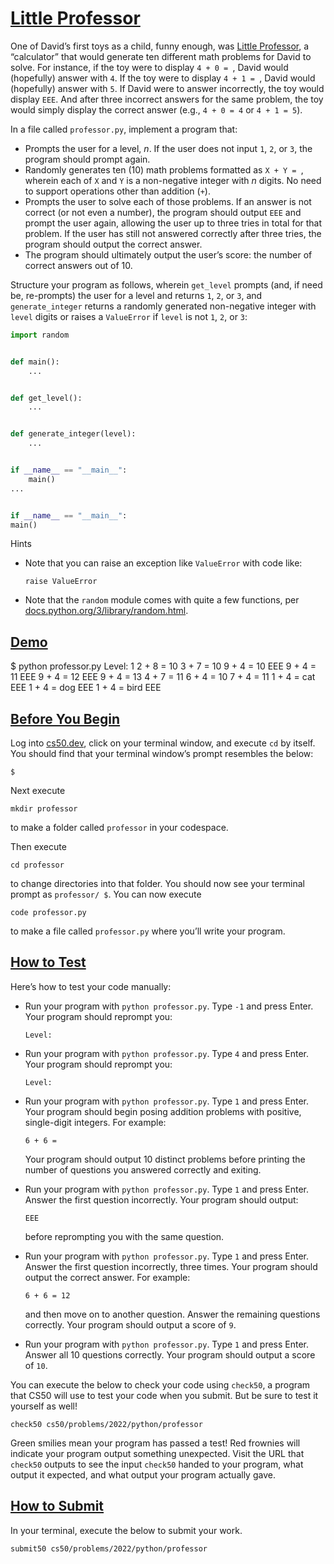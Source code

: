 # [Little Professor](#little-professor)

One of David’s first toys as a child, funny enough, was [Little
Professor](https://en.wikipedia.org/wiki/Little_Professor), a
“calculator” that would generate ten different math problems for David
to solve. For instance, if the toy were to display `4 + 0 = `, David
would (hopefully) answer with `4`. If the toy were to display
`4 + 1 = `, David would (hopefully) answer with `5`. If David were to
answer incorrectly, the toy would display `EEE`. And after three
incorrect answers for the same problem, the toy would simply display the
correct answer (e.g., `4 + 0 = 4` or `4 + 1 = 5`).

In a file called `professor.py`, implement a program that:

- Prompts the user for a level, $n$. If the user does not input `1`,
  `2`, or `3`, the program should prompt again.
- Randomly generates ten (10) math problems formatted as `X + Y = `,
  wherein each of `X` and `Y` is a non-negative integer with $n$ digits.
  No need to support operations other than addition (`+`).
- Prompts the user to solve each of those problems. If an answer is not
  correct (or not even a number), the program should output `EEE` and
  prompt the user again, allowing the user up to three tries in total
  for that problem. If the user has still not answered correctly after
  three tries, the program should output the correct answer.
- The program should ultimately output the user’s score: the number of
  correct answers out of 10.

Structure your program as follows, wherein `get_level` prompts (and, if
need be, re-prompts) the user for a level and returns `1`, `2`, or `3`,
and `generate_integer` returns a randomly generated non-negative integer
with `level` digits or raises a `ValueError` if `level` is not `1`, `2`,
or `3`:

``` py
import random


def main():
    ...


def get_level():
    ...


def generate_integer(level):
    ...


if __name__ == "__main__":
    main()
...


if __name__ == "__main__":
main()
```

Hints

- Note that you can raise an exception like `ValueError` with code like:
  ``` highlight
  raise ValueError
  ```
- Note that the `random` module comes with quite a few functions, per
  [docs.python.org/3/library/random.html](https://docs.python.org/3/library/random.html).

## [Demo](#demo)

$ python professor.py
Level: 1
2 + 8 = 10
3 + 7 = 10
9 + 4 = 10
EEE
9 + 4 = 11
EEE
9 + 4 = 12
EEE
9 + 4 = 13
4 + 7 = 11
6 + 4 = 10
7 + 4 = 11
1 + 4 = cat
EEE
1 + 4 = dog
EEE
1 + 4 = bird
EEE   

## [Before You Begin](#before-you-begin)

Log into [cs50.dev](https://cs50.dev/), click on your terminal window,
and execute `cd` by itself. You should find that your terminal window’s
prompt resembles the below:

``` highlight
$
```

Next execute

``` highlight
mkdir professor
```

to make a folder called `professor` in your codespace.

Then execute

``` highlight
cd professor
```

to change directories into that folder. You should now see your terminal
prompt as `professor/ $`. You can now execute

``` highlight
code professor.py
```

to make a file called `professor.py` where you’ll write your program.

## [How to Test](#how-to-test)

Here’s how to test your code manually:

- Run your program with `python professor.py`. Type `-1` and press
  Enter. Your program should reprompt you:
  ``` highlight
  Level:
  ```

- Run your program with `python professor.py`. Type `4` and press Enter.
  Your program should reprompt you:
  ``` highlight
  Level:
  ```

- Run your program with `python professor.py`. Type `1` and press Enter.
  Your program should begin posing addition problems with positive,
  single-digit integers. For example:

  ``` highlight
  6 + 6 =
  ```

  Your program should output 10 distinct problems before printing the
  number of questions you answered correctly and exiting.

- Run your program with `python professor.py`. Type `1` and press Enter.
  Answer the first question incorrectly. Your program should output:

  ``` highlight
  EEE
  ```

  before reprompting you with the same question.

- Run your program with `python professor.py`. Type `1` and press Enter.
  Answer the first question incorrectly, three times. Your program
  should output the correct answer. For example:

  ``` highlight
  6 + 6 = 12
  ```

  and then move on to another question. Answer the remaining questions
  correctly. Your program should output a score of `9`.

- Run your program with `python professor.py`. Type `1` and press Enter.
  Answer all 10 questions correctly. Your program should output a score
  of `10`.

You can execute the below to check your code using `check50`, a program
that CS50 will use to test your code when you submit. But be sure to
test it yourself as well!

``` highlight
check50 cs50/problems/2022/python/professor
```

Green smilies mean your program has passed a test! Red frownies will
indicate your program output something unexpected. Visit the URL that
`check50` outputs to see the input `check50` handed to your program,
what output it expected, and what output your program actually gave.

## [How to Submit](#how-to-submit)

In your terminal, execute the below to submit your work.

``` highlight
submit50 cs50/problems/2022/python/professor
```
